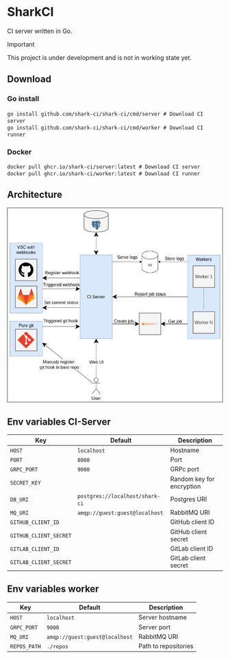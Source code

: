 # SharkCI

CI server written in Go.

> [!IMPORTANT]
> This project is under development and is not in working state yet.

## Download

### Go install

```
go install github.com/shark-ci/shark-ci/cmd/server # Download CI server
go install github.com/shark-ci/shark-ci/cmd/worker # Download CI runner
```

### Docker

```
docker pull ghcr.io/shark-ci/server:latest # Download CI server
docker pull ghcr.io/shark-ci/worker:latest # Download CI runner
```

## Architecture

![architecture](./docs/architecture.png)

## Env variables CI-Server

| Key                    | Default                         | Description               |
|------------------------|---------------------------------|---------------------------|
| `HOST`                 | `localhost`                     | Hostname                  |
| `PORT`                 | `8000`                          | Port                      |
| `GRPC_PORT`            | `9000`                          | GRPc port                 |
| `SECRET_KEY`           |                                 | Random key for encryption |
| `DB_URI`               | `postgres://localhost/shark-ci` | Postgres URI              |
| `MQ_URI`               | `amqp://guest:guest@localhost`  | RabbitMQ URI              |
| `GITHUB_CLIENT_ID`     |                                 | GitHub client ID          |
| `GITHUB_CLIENT_SECRET` |                                 | GitHub client secret      |
| `GITLAB_CLIENT_ID`     |                                 | GitLab client ID          |
| `GITLAB_CLIENT_SECRET` |                                 | GitLab client secret      |

## Env variables worker

| Key           | Default                        | Description           |
|---------------|--------------------------------|-----------------------|
| `HOST`        | `localhost`                    | Server hostname       |
| `GRPC_PORT`   | `9000`                         | Server port           |
| `MQ_URI`      | `amqp://guest:guest@localhost` | RabbitMQ URI          |
| `REPOS_PATH`  | `./repos`                      | Path to repositories  |

